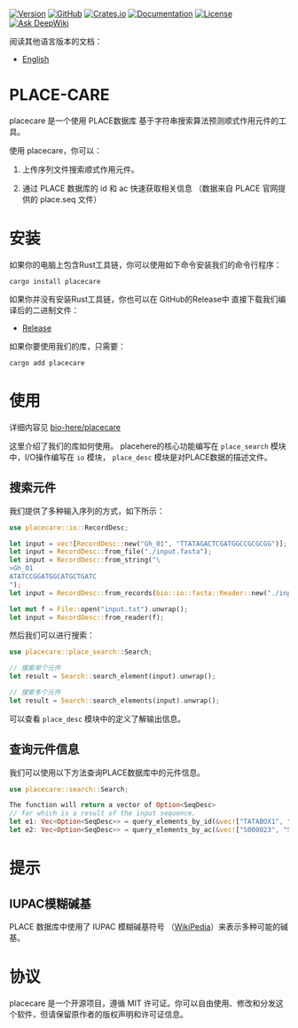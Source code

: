 [![Version](https://img.shields.io/badge/version-1.0.0-green.svg?style=for-the-badge)]()
[![GitHub](https://img.shields.io/badge/github-bio--here%2Fplacecare-blue.svg?style=for-the-badge)](https://github.com/bio-here/placecare)
[![Crates.io](https://img.shields.io/crates/v/placecare?style=for-the-badge)](https://crates.io/crates/placecare)
[![Documentation](https://img.shields.io/docsrs/placecare/latest?style=for-the-badge)](https://docs.rs/placecare)
[![License](https://img.shields.io/crates/l/MIT.svg?style=for-the-badge)]()
[![Ask DeepWiki](https://deepwiki.com/badge.svg)](https://deepwiki.com/bio-here/placecare)

阅读其他语言版本的文档：
- [English](README.md)

# PLACE-CARE

placecare 是一个使用 PLACE数据库 基于字符串搜索算法预测顺式作用元件的工具。

使用 placecare，你可以：

1. 上传序列文件搜索顺式作用元件。

2. 通过 PLACE 数据库的 id 和 ac 快速获取相关信息
（数据来自 PLACE 官网提供的 place.seq 文件）


# 安装

如果你的电脑上包含Rust工具链，你可以使用如下命令安装我们的命令行程序：

```shell
cargo install placecare
```

如果你并没有安装Rust工具链，你也可以在 GitHub的Release中 直接下载我们编译后的二进制文件：
- [Release](https://bio-here.github.io/placecare/release)


如果你要使用我们的库，只需要：
```shell
cargo add placecare

```

# 使用

详细内容见 [bio-here/placecare](https://bio-here.github.io/placecare)

这里介绍了我们的库如何使用。
placehere的核心功能编写在 `place_search` 模块中，I/O操作编写在 `io` 模块，
`place_desc` 模块是对PLACE数据的描述文件。

## 搜索元件

我们提供了多种输入序列的方式，如下所示：
```rust
use placecare::io::RecordDesc;

let input = vec![RecordDesc::new("Gh_01", "TTATAGACTCGATGGCCGCGCGG")];
let input = RecordDesc::from_file("./input.fasta");
let input = RecordDesc::from_string("\
>Gh_01
ATATCCGGATGGCATGCTGATC
");
let input = RecordDesc::from_records(bio::io::fasta::Reader::new("./input.fasta"));

let mut f = File::open("input.txt").unwrap();
let input = RecordDesc::from_reader(f);
```

然后我们可以进行搜索：
```rust
use placecare::place_search::Search;

// 搜索单个元件
let result = Search::search_element(input).unwrap();

// 搜索多个元件
let result = Search::search_elements(input).unwrap();
```

可以查看 `place_desc` 模块中的定义了解输出信息。

## 查询元件信息

我们可以使用以下方法查询PLACE数据库中的元件信息。
```rust
use placecare::search::Search;

The function will return a vector of Option<SeqDesc>
// for which is a result of the input sequence.
let e1: Vec<Option<SeqDesc>> = query_elements_by_id(&vec!["TATABOX1", "TATABOX2"]);
let e2: Vec<Option<SeqDesc>> = query_elements_by_ac(&vec!["S000023", "S000260"]);
```

# 提示

## IUPAC模糊碱基
PLACE 数据库中使用了 IUPAC 模糊碱基符号 （[WikiPedia](https://en.wikipedia.org/wiki/Nucleic_acid_notation)）来表示多种可能的碱基。


# 协议
placecare 是一个开源项目，遵循 MIT 许可证。你可以自由使用、修改和分发这个软件，但请保留原作者的版权声明和许可证信息。
